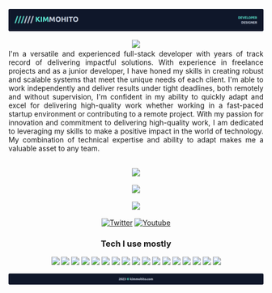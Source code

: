 ![](header.png)

<!-- Header -->
<div align="center">
<a href="#"><img src="https://readme-typing-svg.demolab.com/?lines=
Hello%20World!;
I'm%20a%20Full-stack%20developer.;
I%20design%20UI/UX.;
I%20have%205%2B%20years%20of%20experience.;
I'm%20a%20Founder%20of%20RojakCube.;
I'm%20always%20Typing...&font=Fira%20Code&center=true&width=440&height=45&color=13da5a&vCenter=true&size=22&pause=2000"/></a>
</div>



<!-- About Me -->
<div align="left" style="text-align: justify;">
I'm a versatile and experienced full-stack developer with years of track record of delivering impactful solutions. With experience in freelance projects and as a junior developer, I have honed my skills in creating robust and scalable systems that meet the unique needs of each client. I'm able to work independently and deliver results under tight deadlines, both remotely and without supervision, I'm confident in my ability to quickly adapt and excel for delivering high-quality work whether working in a fast-paced startup environment or contributing to a remote project. With my passion for innovation and commitment to delivering high-quality work, I am dedicated to leveraging my skills to make a positive impact in the world of technology. My combination of technical expertise and ability to adapt makes me a valuable asset to any team.
</div><br>

<!-- Skills -->
<div align="center">



[![](https://img.shields.io/badge/Follow-9k-fff?logo=linkedin&style=social)](#)

[![](https://img.shields.io/badge/Follow-9k-fff?logo=instagram&style=social)](#)

[![](https://img.shields.io/badge/Follow-9k-fff?logo=twitter&style=social)](#)



[![Twitter](https://img.shields.io/twitter/follow/kimmohito?label=Follow&style=social)](#)
[![Youtube](https://img.shields.io/youtube/channel/subscribers/UCnsIaJK9zEXAqXJsexevOfA?label=Subscribe&style=social)](#)


</div>


<!-- Skills -->
<div align="center">

### Tech I use mostly
![](https://img.icons8.com/color/36/null/linux.png)
![](https://img.icons8.com/color/36/null/bash.png)
![](https://img.icons8.com/color/36/null/git.png)
![](https://img.icons8.com/color/36/null/visual-studio-code-2019.png)
![](https://img.icons8.com/fluency/36/null/docker.png)
![](https://img.icons8.com/color/36/null/php.png)
![](https://img.icons8.com/fluency/36/null/laravel.png)
![](https://img.icons8.com/color/36/null/symfony.png)
![](https://img.icons8.com/color/36/null/javascript.png)
![](https://img.icons8.com/color/36/null/vue-js.png)
![](https://img.icons8.com/color/36/null/react-native.png)
![](https://img.icons8.com/color/36/null/html-5.png)
![](https://img.icons8.com/color/36/null/css3.png)
![](https://img.icons8.com/color/36/null/tailwindcss.png)
![](https://img.icons8.com/color/36/null/adobe-xd.png)
![](https://img.icons8.com/color/36/null/adobe-illustrator.png)
![](https://img.icons8.com/color/36/null/figma.png)

</div>

<!-- VSCODE Ext -->
<!-- <div align="center"><br>

### VSCode Extension that I use:
- test
- test

</div> -->

![](footer.png)




<!-- 

<div align="center" class="pt-10">


[![LinkedIn](https://img.shields.io/badge/Follow-612-fff?logo=LinkedIn&style=social&messageColor=red)](#)
[![Instagram](https://img.shields.io/badge/Follow-9k-fff?logo=Instagram&style=social)](#)
[![Twitter](https://img.shields.io/twitter/follow/kimmohito?label=Follow&style=social)](#)
[![Youtube](https://img.shields.io/youtube/channel/subscribers/UCnsIaJK9zEXAqXJsexevOfA?label=Subscribe&style=social)](#)

</div><br> -->



<!-- 

```yml
experience:
      "Sep 2022 - current"  : "Junior Developer @ SAGE42 APPS",
      "Aug 2022 - Jan 2023" : "Practical @ Jamilah Mansor",
      "Jul 2017 - Nov 2017" : "Practical @ Information Management Department, State Secretary Incorporated",
education:
      "Aug 2018 - Jun 2022" : "Degree in Network System @ Universiti Kuala Lumpur, Malaysian Institute of Information Technology",
      "Jul 2014 - Jun 2017" : "Diploma in Network Security @ German Malaysian Institute, Bangi, Malaysia",
``` -->


<!-- 


<link rel="stylesheet" href="https://kimmohito.com/fontawesome/css/all.css">

<link href="https://code.iconify.design/iconify-icon/1.0.1/iconify-icon.min.js" rel="script">






<!-- Hire me --
<div align="center">
</div><br>


```yml
name: Kim Mohito
education:
      - ["Universiti Kuala Lumpur, Malaysian Institute of Information Technology", "Bachelor's in Network System", "2018-2021"]
      - ["German Malaysian Institute", "Network Security", "2014-2017"]
experience:
      - ["Johansons Robotic", ""]
interest: ["IoT", "Crypto", "BlockChain"]
working_on:
currently_learning: ["Kubernetes"]
hobbies: ["Netflix", "DotA2"]


```


<!--
- 🔭 I’m currently working on ...
- 🌱 I’m currently learning ...
- 👯 I’m looking to collaborate on ...
- 🤔 I’m looking for help with ...
- 💬 Ask me about ...
- 📫 How to reach me: ...
- 😄 Pronouns: ...
- ⚡ Fun fact: ...
--

Hi <img src="https://media.giphy.com/media/hvRJCLFzcasrR4ia7z/giphy.gif" width="16"> I was graduated as a Cisco Certified Network Engineer. Accidentally becoming a Full-Stack Developer. Specializing in building (and occasionally designing) exceptional digital experiences. Currently, focusing on building accessible, human-centered products at [RojakCube.com](https://rojakcube.com) or [Pentas.io](https://app.pentas.io/user/0xd09cb9270e62647389013507f779a524609c1544).

Short story, I have quite long experience in WebDev back in 2010. My first journey was on Blogspot, creating a template using HTML. Fast forward today, currently having more than hundreds happy client that provide a positive feedbacks troughtout my journey as a Developer. I can also confidenly mention that I've been running a personal tutor in programming for more than 8 years since 2014 and started a community on [Discord](). If you need any help with your projects, development idea, discussion or any issue with assigmnets, don't hesitate to hit me up! I'm willing to help.

📫  [kimmohito@gmail.com](mailto:kimmohito@gmail.com?Subject=Hello%20World!&Body=Hi%20Kim,)

[![](https://img.shields.io/badge/dynamic/json?color=000000&label=GitHub&query=%24.data.totalSubs&suffix=%20followers&url=https%3A%2F%2Fapi.spencerwoo.com%2Fsubstats%2F%3Fsource%3Dgithub%26queryKey%3Dkimmohito)](https://github.com/kimmohito)

作者：Wonz
链接：https://juejin.cn/post/6868840102924124174
来源：稀土掘金
著作权归作者所有。商业转载请联系作者获得授权，非商业转载请注明出处。

### Language
[![php](https://img.shields.io/badge/-php-2d333b?labelColor=000&logo=php&logoColor=777BB4&style=for-the-badge")](#)
[![vue](https://img.shields.io/badge/-vue-4FC08D?logo=vue.js&logoColor=fff&style=for-the-badge)](#)
[![php](https://img.shields.io/badge/-php-777BB4?logo=php&logoColor=fff&style=for-the-badge)](#)
[![html](https://img.shields.io/badge/-html-e34c26?logo=html5&logoColor=fff&style=for-the-badge)](#)
[![css](https://img.shields.io/badge/-css-264de4?logo=css3&logoColor=fff264de4&style=for-the-badge)](#)
[![python](https://img.shields.io/badge/-python-3776AB?logo=python&logoColor=fff&style=for-the-badge)](#)
[![go](https://img.shields.io/badge/-go-00ADD8?logo=go&logoColor=fff&style=for-the-badge)](#)
[![sh](https://img.shields.io/badge/-sh-4EAA25?logo=gnu-bash&logoColor=fff&style=for-the-badge)](#)
[![C++](https://img.shields.io/badge/-C++-00599C?logo=c%2B%2B&logoColor=fff&style=for-the-badge)](#)
[![mysql](https://img.shields.io/badge/-mysql-4479A1?logo=mysql&logoColor=fff&style=for-the-badge)](#)
[![json](https://img.shields.io/badge/-json-000?logo=json&logoColor=fff&style=for-the-badge)](#)
[![markdown](https://img.shields.io/badge/-markdown-000?logo=markdown&logoColor=fff&style=for-the-badge)](#)



### Tools
[![git](https://img.shields.io/badge/-git-F05032?logo=git&logoColor=fff&style=for-the-badge)](#)
[![docker](https://img.shields.io/badge/-docker-0db7ed?logo=docker&logoColor=fff&style=for-the-badge)](#)
[![bootstrap](https://img.shields.io/badge/-bootstrap-7952B3?logo=bootstrap&logoColor=fff&style=for-the-badge)](#)
[![tailwind](https://img.shields.io/badge/-tailwind-06B6D4?logo=tailwindcss&logoColor=06B6D4&style=for-the-badge)](#)
[![symfony](https://img.shields.io/badge/-symfony-000?logo=symfony&logoColor=fff&style=for-the-badge)](#)
[![composer](https://img.shields.io/badge/-composer-885630?logo=composer&logoColor=fff&style=for-the-badge)](#)
[![laravel](https://img.shields.io/badge/-laravel-FF2D20?logo=laravel&logoColor=fff&style=for-the-badge)](#)
[![livewire](https://img.shields.io/badge/-livewire-4E56A6?logo=livewire&logoColor=fff&style=for-the-badge)](#)
[![javascript](https://img.shields.io/badge/-javascript-F7DF1E?logo=javascript&logoColor=fff&style=for-the-badge)](#)
[![node.js](https://img.shields.io/badge/-node.js-339933?logo=node.js&logoColor=fff&style=for-the-badge)](#)
[![vuetify](https://img.shields.io/badge/-vuetify-1867C0?logo=vuetify&logoColor=fff&style=for-the-badge)](#)
[![vite](https://img.shields.io/badge/-vite-646CFF?logo=vite&logoColor=fff&style=for-the-badge)](#)
[![mysql](https://img.shields.io/badge/-mysql-4479A1?logo=mysql&logoColor=fff&style=for-the-badge)](#)
[![postgresql](https://img.shields.io/badge/-postgresql-4169E1?logo=postgresql&logoColor=fff&style=for-the-badge)](#)
[![firebase](https://img.shields.io/badge/-firebase-FFCA28?logo=firebase&logoColor=fff&style=for-the-badge)](#)
[![redis](https://img.shields.io/badge/-redis-DC382D?logo=redis&logoColor=fff&style=for-the-badge)](#)
[![nginx](https://img.shields.io/badge/-nginx-009900?logo=nginx&logoColor=fff&style=for-the-badge)](#)
[![apache](https://img.shields.io/badge/-apache-F69824?logo=apache&logoColor=fff&style=for-the-badge)](#)
[![xampp](https://img.shields.io/badge/-xampp-fb7a24?logo=xampp&logoColor=fff&style=for-the-badge)](#)

### Preference
[![os](https://img.shields.io/badge/mac-OS-000?logo=apple&logoColor=fff&style=for-the-badge)](#)
[![editor](https://img.shields.io/badge/vscode-editor-000?logo=visual-studio-code&labelColor=007ACC&logoColor=fff&style=for-the-badge)](#)
[![shell](https://img.shields.io/badge/zsh%20(p10k)-shell-000?logo=windows-terminal&logoColor=fff&style=for-the-badge)](#)
[![shell](https://img.shields.io/badge/wakatime-tools-000?logo=wakatime&logoColor=fff&style=for-the-badge)](#)

Sorry lazy to update my profile ATM..

<i class="fab fa-github" style="color: red; font-size: 20px;"></i>


<script src="https://code.iconify.design/iconify-icon/1.0.1/iconify-icon.min.js"></script>
<iconify-icon icon="heroicons-outline:academic-cap"></iconify-icon>


<!--
```        
░░░░░░░░░░░░░░░░░░░░░░░░░░░░░░░░░░░░░░░░░░░░░░░░░░░░░░░░░░░░░░░░░░░
░░░░░░░░░░░░░░░░░░░░░▓████████████████████████▒░░░░░░░░░░░░░░░░░░░░
░░░░░░░░░░░░░░░░░░▓█████▓▒░░░░░░░░░░░░░░░▒██████▒░░░░░░░░░░░░░░░░░░
░░░░░░░░░░░░░░░░████▒░░░░░░░░░░░░░░░░░░░░░░░░░▓███▒░░░░░░░░░░░░░░░░
░░░░░░░░░░░░░░░███░░░░░░░░░░░░░░░░░░░░░░░░░░░░░░░███░░░░░░░░░░░░░░░
░░░░░░░░░░░░░▒██░░░░░░░░░░░░░░░░░░░░░░░░░░░░░░░░░░▒██░░░░░░░░░░░░░░
░░░░░░░░░░░░▒██░░░░░░░░░░░░░░░░░░░░░░░░░░░░░░░░░░░░░██░░░░░░░░░░░░░
░░░░░░░░░░░░██░░░░░░░░░░░░░░░░░░░░░░░░░░░░░░░░░░░░░░░██░░░░░░░░░░░░
░░░░░░░░░░░██▓░░░░░░░░░░░░░░░░░░░░░░░░░░░░░░░░░░░░▒░░██░░░░░░░░░░░░
░░░░░░░░░░░██░░██░░░░░░░░░░░░░░░░░░░░░░░░░░░░░░░░░██░░██░░░░░░░░░░░
░░░░░░░░░░░██░░██░░░░░░░░░░░░░░░░░░░░░░░░░░░░░░░░░██░░██░░░░░░░░░░░
░░░░░░░░░░░██░░██░░░░░░░░░░░░░░░░░░░░░░░░░░░░░░░░░██░░██░░░░░░░░░░░
░░░░░░░░░░░██▒░██▓░░░░░░░░░░░░░░░░░░░░░░░░░░░░░░░██▓░▒██░░░░░░░░░░░
░░░░░░░░░░░░██░░██░░░░░░░░░░░░░░░░░░░░░░░░░░░░░░░██░░██░░░░░░░░░░░░
░░░░░░░░░░░░██▒░██░░░░░▒▒▓███▒░░░░░░░▒███▓▒▒░░░░░██░▓██░░░░░░░░░░░░
░░░░░░░░░░░░░██░██░░██████████▒░░░░░▓██████████░░██▒██░░░░░░░░░░░░░
░░░░░░░░░░░░░░████░████████████░░░░░████████████░████░░░░░░░░░░░░░░
░░░░░░░░░░░░░░░███░▒██████████░░░░░░░██████████▒░██▒░░░░░░░░░▒░░░░░
░░░▒████░░░░░░░▓█▒░░█████████░░░░░░░░░█████████░░▒█▓░░░░░░▓████░░░░
░░░██░▒██▒░░░░░██░░░░██████▓░░░░█░█░░░░███████░░░░██░░░░░███░░██░░░
░░░██░░░██▓░░░░██░░░░░░▒▓▓░░░░▒██░██░░░░░▓▓▒░░░░░▒██░░░░███░░░██░░░
░▓██▒░░░░████▓░░██░░░░░░░░░░░░███░███░░░░░░░░░░░░██░░█████░░░░▓██▒░
██▓░░░░░░░░▒████████▓░░░░░░░░████░███▓░░░░░░░▒▓████████░░░░░░░░░███
██▓▒▓███▓░░░░░░▓████████▓░░░░████░███▓░░░░▓████████▓░░░░░░████▓▓███
░███████████▒░░░░░░███████░░░░██░░░██░░░░██████▓░░░░░░▓███████████░
░░░░░░░░░░▓█████░░░░██▓▓░██░░░░░░░░░░░░░██░█▒██░░░▒█████▓░░░░░░░░░░
░░░░░░░░░░░░░▒█████▒▒█▓█░███▓▓▒▒▒▓▒▒▓▓▓███▒███░▓█████░░░░░░░░░░░░░░
░░░░░░░░░░░░░░░░░▒████▒▓█▒▒█░█▒█░█░█▓█▒█▓░█░█████▒░░░░░░░░░░░░░░░░░
░░░░░░░░░░░░░░░░░░░░██░░██▓█▓█▓█▒█▒█▓█▓████░▓█▓░░░░░░░░░░░░░░░░░░░░
░░░░░░░░░░░░░░░░░▓████▓░▓█▓█░█▒█░█░█▒█▒███▒░██████░░░░░░░░░░░░░░░░░
░░░░░░░░░░░░░▓█████░░██░░░▒█████▓█▓█████▒░░░██░▒█████▓░░░░░░░░░░░░░
░░░░▒██████████▓░░░░░███░░░░░░░░░░░░░░░░░░░██▒░░░░░▓██████████▒░░░░
░░░░██░░░▓▓▓░░░░░░▒██████▓░░░░░░░░░░░░░░░███████▒░░░░░░▓▓▒░░▒██░░░░
░░░░▓██░░░░░░░░▓████▓░░░█████▒░░░░░░▒▓█████░░░▓████▓░░░░░░░▒██▓░░░░
░░░░░░███░░░░████▒░░░░░░░░▓█████████████▒░░░░░░░░▒████░░░░███░░░░░░
░░░░░░░██░░░██▒░░░░░░░░░░░░░░░░░░░░░░░░░░░░░░░░░░░░░▓██░░░██░░░░░░░
░░░░░░░██▒▓██░░░░░░░░░░░░░░░░░░░░░░░░░░░░░░░░░░░░░░░░▒██▒▓██░░░░░░░
░░░░░░░░████░░░░░░░░░░░░░░░░░░░░░░░░░░░░░░░░░░░░░░░░░░░████░░░░░░░░
░░░░░░░░░░░░░░░░░░░░░░░░░░░░░░░░░░░░░░░░░░░░░░░░░░░░░░░░░░░░░░░░░░░
 ____ ____ ____ ____ ____ ____ ____ ____ ____ ____ 
||Q |||W |||E |||R |||T |||Y |||U |||I |||O |||P ||
||__|||__|||__|||__|||__|||__|||__|||__|||__|||__||
|/__\|/__\|/__\|/__\|/__\|/__\|/__\|/__\|/__\|/__\|
   ____ ____ ____ ____ ____ ____ ____ ____ ____      
  ||A |||S |||D |||F |||G |||H |||J |||K |||L ||     
  ||__|||__|||__|||__|||__|||__|||__|||__|||__||     
  |/__\|/__\|/__\|/__\|/__\|/__\|/__\|/__\|/__\|     
        ____ ____ ____ ____ ____ ____ ____                
       ||Z |||X |||C |||V |||B |||N |||M ||               
       ||__|||__|||__|||__|||__|||__|||__||               
       |/__\|/__\|/__\|/__\|/__\|/__\|/__\|   

───▄▀▀▀▄▄▄▄▄▄▄▀▀▀▄───    ▒▒▒▒▒▒▐███████▌
───█▒▒░░░░░░░░░▒▒█───    ▒▒▒▒▒▒▐░▀░▀░▀░▌        ──────▄▀▄─────▄▀▄
────█░░█░░░░░█░░█────    ▒▒▒▒▒▒▐▄▄▄▄▄▄▄▌        ─────▄█░░▀▀▀▀▀░░█▄
─▄▄──█░░░▀█▀░░░█──▄▄─    ▄▀▀▀█▒▐░▀▀▄▀▀░▌▒█▀▀▀▄  ─▄▄──█░░░░░░░░░░░█──▄▄
█░░█─▀▄░░░░░░░▄▀─█░░█    ▌▌▌▌▐▒▄▌░▄▄▄░▐▄▒▌▐▐▐▐  █▄▄█─█░░▀░░┬░░▀░░█─█▄▄█

Just my ASCII ART ~
```
Oh hey, you can check me out on:

[![Twitter](https://img.shields.io/badge/Twitter-00acee?logo=twitter&logoColor=fff&style=for-the-badge)](https://twitter.com/kimmohito)
[![LinkedIn](https://img.shields.io/badge/LinkedIn-blue?logo=linkedin&logoColor=fff&style=for-the-badge)](https://linkedin.com/in/kimmohito)
[![Instagram](https://img.shields.io/badge/Instagram-red?logo=instagram&logoColor=fff&style=for-the-badge)](https://linkedin.com/in/kimmohito)

### <code>Github Stats</code>

<img height="180px" src="https://github-readme-stats.vercel.app/api?username=kimmohito&show_icons=true&hide_border=true&&count_private=true&include_all_commits=true&bg_color=0000&border_color=0000&custom_title=Profile Score" /><img height="180px" src="https://github-readme-stats.vercel.app/api/top-langs/?username=kimmohito&layout=compact&bg_color=0000&border_color=0000&custom_title=Most Used Language" /><img height="180px" src="https://github-readme-stats.vercel.app/api/wakatime?username=kimmohito&bg_color=0000&border_color=0000">

### <code>Languages</code>

![HTML](https://img.shields.io/badge/html-333?logo=html5&logoColor=E34C26&style=for-the-badge)
![CSS](https://img.shields.io/badge/css-333?logo=css3&logoColor=264de4&style=for-the-badge)
![PHP](https://img.shields.io/badge/php-333?logo=php&logoColor=8993be&style=for-the-badge)
![JavaScript](https://img.shields.io/badge/js-333?logo=javascript&logoColor=f0db4f&style=for-the-badge)
![Markdown](https://img.shields.io/badge/markdown-333?logo=markdown&logoColor=fff&style=for-the-badge)
![Python](https://img.shields.io/badge/python-333?logo=python&logoColor=306998&style=for-the-badge)
![Java](https://img.shields.io/badge/java-333?logo=java&logoColor=f89820&style=for-the-badge)

![Go](https://img.shields.io/badge/go-333?logo=go&logoColor=fff&style=for-the-badge)

![Dotnet](https://img.shields.io/badge/dotnet-333?logo=dotnet&logoColor=fff&style=for-the-badge)

### <code>Tools</code>

### <code>Operating System</code>

### <code>Text Editor</code>

![VSCode](https://img.shields.io/badge/vscode-333?logo=visualstudiocode&logoColor=fff&style=for-the-badge)

![Atom](https://img.shields.io/badge/atom-333?logo=atom&logoColor=fff&style=for-the-badge)

### <code>Design</code>

![Xd](https://img.shields.io/badge/xd-333?logo=adobexd&logoColor=fff&style=for-the-badge)
![Ai](https://img.shields.io/badge/illustrator-333?logo=adobeillustrator&logoColor=fff&style=for-the-badge)
![Ps](https://img.shields.io/badge/photoshop-333?logo=adobephotoshop&logoColor=fff&style=for-the-badge)
![Dw](https://img.shields.io/badge/dreamweaver-333?logo=adobedreamweaver&logoColor=fff&style=for-the-badge)
![Pr](https://img.shields.io/badge/premiere-333?logo=adobepremierepro&logoColor=fff&style=for-the-badge)

![Angular](https://img.shields.io/badge/angular-333?logo=angular&logoColor=fff&style=for-the-badge)
-->